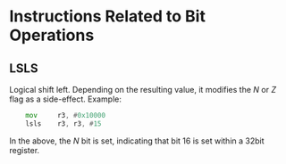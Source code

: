 # Instructions Related to Bit Operations

## LSLS
Logical shift left.
Depending on the resulting value, it modifies the *N* or *Z* flag as a side-effect.
Example:
```asm
    mov     r3, #0x10000
    lsls    r3, r3, #15
```

In the above, the *N* bit is set, indicating that bit 16 is set within a 32bit register.
